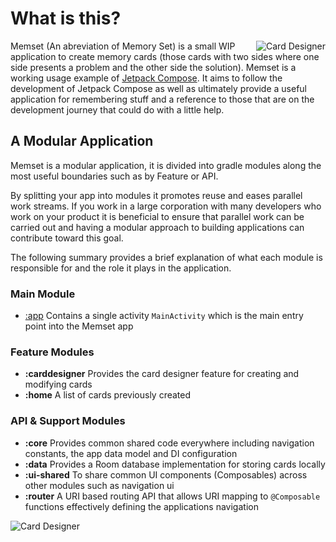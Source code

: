 # What is this?
<img align="right" src="https://github.com/fluxtah/memset/blob/master/gfx/screenshot-01.png" alt="Card Designer" />Memset (An abreviation of Memory Set) is a small WIP application to create memory cards (those cards with two sides where one side presents a problem and the other side the solution).  Memset is a working usage example of [Jetpack Compose](https://developer.android.com/jetpack/compose). It aims to follow the development of Jetpack Compose as well as ultimately provide a useful application for remembering stuff and a reference to those that are on the development journey that could do with a little help.

## A Modular Application
Memset is a modular application, it is divided into gradle modules along the most useful boundaries such as by Feature or API.

By splitting your app into modules it promotes reuse and eases parallel work streams. If you work in a large corporation with many developers who work on your product it is beneficial to ensure that parallel work can be carried out and having a modular approach to building applications can contribute toward this goal.

The following summary provides a brief explanation of what each module is responsible for and the role it plays in the application.

### Main Module
* [:app](../master/app/README.md) Contains a single activity `MainActivity` which is the main entry point into the Memset app

### Feature Modules
* **:carddesigner** Provides the card designer feature for creating and modifying cards
* **:home** A list of cards previously created

### API & Support Modules
* **:core** Provides common shared code everywhere including navigation constants, the app data model and DI configuration
* **:data** Provides a Room database implementation for storing cards locally
* **:ui-shared** To share common UI components (Composables) across other modules such as navigation ui
* **:router** A URI based routing API that allows URI mapping to `@Composable` functions effectively defining the applications navigation

<img align="center" src="https://github.com/fluxtah/memset/blob/master/gfx/screenshot-02.png" alt="Card Designer" />
